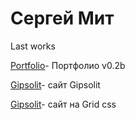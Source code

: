 

# Сергей Мит
Last works

[Portfolio](https://sergmitmin.github.io/port/ "Port")- Портфолио v0.2b

[Gipsolit](https://sergmitmin.github.io/Walls/ "Walls")-  сайт Gipsolit

[Gipsolit](https://sergmitmin.github.io/AliSayedsDesign/ "AliSayed")-  сайт на Grid css

